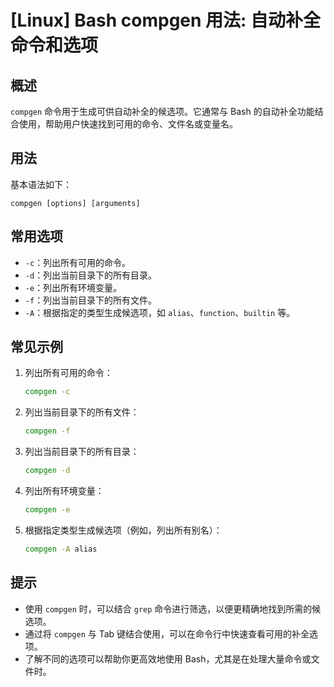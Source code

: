 # [Linux] Bash compgen 用法: 自动补全命令和选项

## 概述
`compgen` 命令用于生成可供自动补全的候选项。它通常与 Bash 的自动补全功能结合使用，帮助用户快速找到可用的命令、文件名或变量名。

## 用法
基本语法如下：
```
compgen [options] [arguments]
```

## 常用选项
- `-c`：列出所有可用的命令。
- `-d`：列出当前目录下的所有目录。
- `-e`：列出所有环境变量。
- `-f`：列出当前目录下的所有文件。
- `-A`：根据指定的类型生成候选项，如 `alias`、`function`、`builtin` 等。

## 常见示例
1. 列出所有可用的命令：
   ```bash
   compgen -c
   ```

2. 列出当前目录下的所有文件：
   ```bash
   compgen -f
   ```

3. 列出当前目录下的所有目录：
   ```bash
   compgen -d
   ```

4. 列出所有环境变量：
   ```bash
   compgen -e
   ```

5. 根据指定类型生成候选项（例如，列出所有别名）：
   ```bash
   compgen -A alias
   ```

## 提示
- 使用 `compgen` 时，可以结合 `grep` 命令进行筛选，以便更精确地找到所需的候选项。
- 通过将 `compgen` 与 Tab 键结合使用，可以在命令行中快速查看可用的补全选项。
- 了解不同的选项可以帮助你更高效地使用 Bash，尤其是在处理大量命令或文件时。